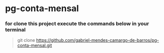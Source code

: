 # pg-conta-mensal

### for clone this project execute the commands below in your terminal

> git clone https://github.com/gabriel-mendes-camargo-de-barros/pg-conta-mensal.git
